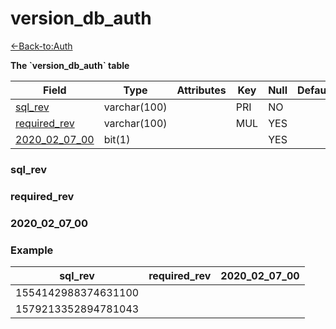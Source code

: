# version_db_auth

[<-Back-to:Auth](database-auth.md)

**The \`version_db_auth\` table**

| Field              | Type         | Attributes | Key | Null | Default | Extra | Comment |
|--------------------|--------------|------------|-----|------|---------|-------|---------|
| [sql_rev][1]       | varchar(100) |            | PRI | NO   |         |       |         |
| [required_rev][2]  | varchar(100) |            | MUL | YES  |         |       |         |
| [2020_02_07_00][3] | bit(1)       |            |     | YES  |         |       |         |

[1]: #sql_rev
[2]: #required_rev
[3]: #2020_02_07_00

### sql_rev

### required_rev

### 2020_02_07_00

### Example

| sql_rev             | required_rev | 2020_02_07_00 |
|---------------------|--------------|---------------|
| 1554142988374631100 |              |               |
| 1579213352894781043 |              |               |
